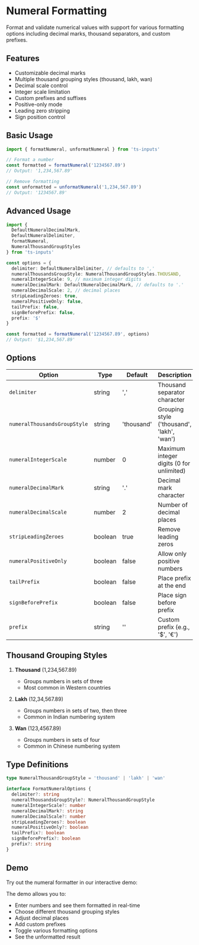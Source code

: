 # Numeral Formatting

Format and validate numerical values with support for various formatting options including decimal marks, thousand separators, and custom prefixes.

## Features

- Customizable decimal marks
- Multiple thousand grouping styles (thousand, lakh, wan)
- Decimal scale control
- Integer scale limitation
- Custom prefixes and suffixes
- Positive-only mode
- Leading zero stripping
- Sign position control

## Basic Usage

```typescript
import { formatNumeral, unformatNumeral } from 'ts-inputs'

// Format a number
const formatted = formatNumeral('1234567.89')
// Output: '1,234,567.89'

// Remove formatting
const unformatted = unformatNumeral('1,234,567.89')
// Output: '1234567.89'
```

## Advanced Usage

```typescript
import {
  DefaultNumeralDecimalMark,
  DefaultNumeralDelimiter,
  formatNumeral,
  NumeralThousandGroupStyles
} from 'ts-inputs'

const options = {
  delimiter: DefaultNumeralDelimiter, // defaults to ','
  numeralThousandsGroupStyle: NumeralThousandGroupStyles.THOUSAND,
  numeralIntegerScale: 9, // maximum integer digits
  numeralDecimalMark: DefaultNumeralDecimalMark, // defaults to '.'
  numeralDecimalScale: 2, // decimal places
  stripLeadingZeroes: true,
  numeralPositiveOnly: false,
  tailPrefix: false,
  signBeforePrefix: false,
  prefix: '$'
}

const formatted = formatNumeral('1234567.89', options)
// Output: '$1,234,567.89'
```

## Options

| Option | Type | Default | Description |
|--------|------|---------|-------------|
| `delimiter` | string | ',' | Thousand separator character |
| `numeralThousandsGroupStyle` | string | 'thousand' | Grouping style ('thousand', 'lakh', 'wan') |
| `numeralIntegerScale` | number | 0 | Maximum integer digits (0 for unlimited) |
| `numeralDecimalMark` | string | '.' | Decimal mark character |
| `numeralDecimalScale` | number | 2 | Number of decimal places |
| `stripLeadingZeroes` | boolean | true | Remove leading zeros |
| `numeralPositiveOnly` | boolean | false | Allow only positive numbers |
| `tailPrefix` | boolean | false | Place prefix at the end |
| `signBeforePrefix` | boolean | false | Place sign before prefix |
| `prefix` | string | '' | Custom prefix (e.g., '$', '€') |

## Thousand Grouping Styles

1. **Thousand** (1,234,567.89)
   - Groups numbers in sets of three
   - Most common in Western countries

2. **Lakh** (12,34,567.89)
   - Groups numbers in sets of two, then three
   - Common in Indian numbering system

3. **Wan** (123,4567.89)
   - Groups numbers in sets of four
   - Common in Chinese numbering system

## Type Definitions

```typescript
type NumeralThousandGroupStyle = 'thousand' | 'lakh' | 'wan'

interface FormatNumeralOptions {
  delimiter?: string
  numeralThousandsGroupStyle?: NumeralThousandGroupStyle
  numeralIntegerScale?: number
  numeralDecimalMark?: string
  numeralDecimalScale?: number
  stripLeadingZeroes?: boolean
  numeralPositiveOnly?: boolean
  tailPrefix?: boolean
  signBeforePrefix?: boolean
  prefix?: string
}
```

## Demo

Try out the numeral formatter in our interactive demo:

The demo allows you to:

- Enter numbers and see them formatted in real-time
- Choose different thousand grouping styles
- Adjust decimal places
- Add custom prefixes
- Toggle various formatting options
- See the unformatted result
